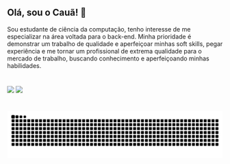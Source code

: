## Olá, sou o Cauã! 👋
Sou estudante de ciência da computação, tenho interesse de me especializar na área voltada para o back-end. Minha prioridade é demonstrar um trabalho de qualidade e aperfeiçoar minhas soft skills, pegar experiência e me tornar um profissional de extrema qualidade para o mercado de trabalho, buscando conhecimento e aperfeiçoando minhas habilidades.

#

<div>
<img height ="180cm" src="https://github-readme-stats.vercel.app/api?username=Cauazinkj&show_icons=true&theme=dark"/>
<img height ="180cm" src="https://github-readme-stats.vercel.app/api/top-langs/?username=Cauazinkj&hide=html&theme=dark"/>
</div>

#

![Snake animation](https://raw.githubusercontent.com/Cauazinkj/Cauazinkj/output/github-contribution-grid-snake.svg)
